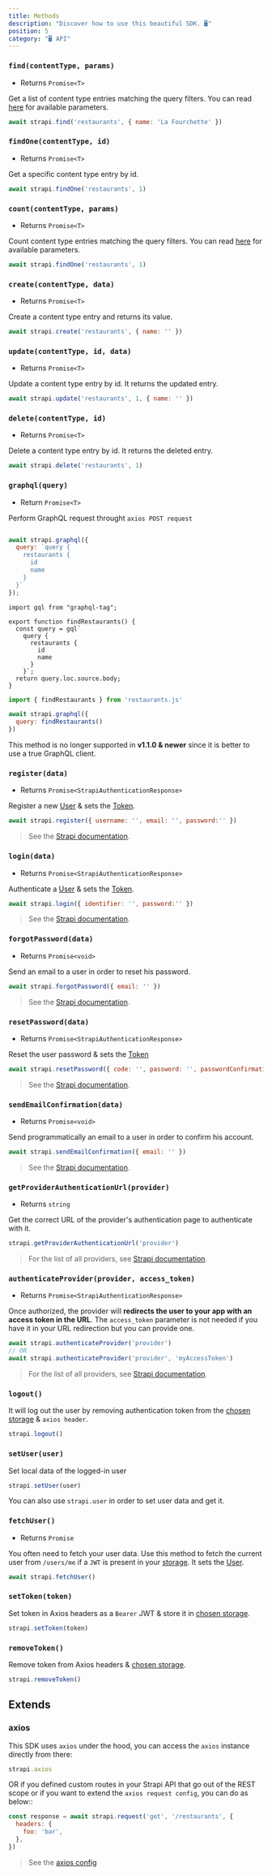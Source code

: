 ```yaml
---
title: Methods
description: "Discover how to use this beautiful SDK. 🖥"
position: 5
category: "🖥 API"
---
```



### `find(contentType, params)`
- Returns `Promise<T>`

Get a list of content type entries matching the query filters. You can read [here](https://strapi.io/documentation/developer-docs/latest/developer-resources/content-api/content-api.html#api-parameters) for available parameters.
```js
await strapi.find('restaurants', { name: 'La Fourchette' })
```

### `findOne(contentType, id)`
- Returns `Promise<T>`

Get a specific content type entry by id.
```js
await strapi.findOne('restaurants', 1)
```

### `count(contentType, params)`
- Returns `Promise<T>`

Count content type entries matching the query filters. You can read [here](https://strapi.io/documentation/developer-docs/latest/developer-resources/content-api/content-api.html#api-parameters) for available parameters.
```js
await strapi.findOne('restaurants', 1)
```

### `create(contentType, data)`
- Returns `Promise<T>`

Create a content type entry and returns its value.
```js
await strapi.create('restaurants', { name: '' })
```

### `update(contentType, id, data)`
- Returns `Promise<T>`

Update a content type entry by id. It returns the updated entry.
```js
await strapi.update('restaurants', 1, { name: '' })
```

### `delete(contentType, id)`
- Returns `Promise<T>`

Delete a content type entry by id. It returns the deleted entry.
```js
await strapi.delete('restaurants', 1)
```

### `graphql(query)`
- Return `Promise<T>`

Perform GraphQL request throught `axios POST request`

<d-code-group>
  <d-code-block label="Directly in methods" active>

  ```js

  await strapi.graphql({
    query: `query {
      restaurants {
        id
        name
      }
    }`
  });
  ```

  </d-code-block>
  <d-code-block label="With graphql-tag">

  ```js{}[restaurants.js]
  import gql from "graphql-tag";

  export function findRestaurants() {
    const query = gql`
      query {
        restaurants {
          id
          name
        }
      }`;
    return query.loc.source.body;
  }
  ```

  ```js
  import { findRestaurants } from 'restaurants.js'

  await strapi.graphql({
    query: findRestaurants()
  })
  ```


  </d-code-block>
</d-code-group>

<d-alert type="warning">

This method is no longer supported in **v1.1.0 & newer** since it is better to use a true GraphQL client.

</d-alert>


### `register(data)`
- Returns `Promise<StrapiAuthenticationResponse>`

Register a new [User](methods#setuseruser) & sets the [Token](methods#settokentoken).
```js
await strapi.register({ username: '', email: '', password:'' })
```

> See the [Strapi documentation](https://strapi.io/documentation/developer-docs/latest/development/plugins/users-permissions.html#registration).


### `login(data)`
- Returns `Promise<StrapiAuthenticationResponse>`

Authenticate a [User](methods#setuseruser) & sets the [Token](methods#settokentoken).
```js
await strapi.login({ identifier: '', password:'' })
```

> See the [Strapi documentation](https://strapi.io/documentation/developer-docs/latest/development/plugins/users-permissions.html#login).


### `forgotPassword(data)`
- Returns `Promise<void>`

Send an email to a user in order to reset his password.
```js
await strapi.forgotPassword({ email: '' })
```

> See the [Strapi documentation](https://strapi.io/documentation/developer-docs/latest/development/plugins/users-permissions.html#forgotten-reset-password).


### `resetPassword(data)`
- Returns `Promise<StrapiAuthenticationResponse>`

Reset the user password & sets the [Token](methods#settokentoken)
```js
await strapi.resetPassword({ code: '', password: '', passwordConfirmation: '' })
```

> See the [Strapi documentation](https://strapi.io/documentation/developer-docs/latest/development/plugins/users-permissions.html#forgotten-reset-password).


### `sendEmailConfirmation(data)`
- Returns `Promise<void>`

Send programmatically an email to a user in order to confirm his account.
```js
await strapi.sendEmailConfirmation({ email: '' })
```

> See the [Strapi documentation](https://strapi.io/documentation/developer-docs/latest/development/plugins/users-permissions.html#email-validation).


### `getProviderAuthenticationUrl(provider)`
- Returns `string`

Get the correct URL of the provider's authentication page to authenticate with it.
```js
strapi.getProviderAuthenticationUrl('provider')
```

> For the list of all providers, see [Strapi documentation](https://strapi.io/documentation/developer-docs/latest/development/plugins/users-permissions.html#providers).


### `authenticateProvider(provider, access_token)`
- Returns `Promise<StrapiAuthenticationResponse>`

Once authorized, the provider will **redirects the user to your app with an access token in the URL**. The `access_token` parameter is not needed if you have it in your URL redirection but you can provide one.
```js
await strapi.authenticateProvider('provider')
// OR
await strapi.authenticateProvider('provider', 'myAccessToken')
```

> For the list of all providers, see [Strapi documentation](https://strapi.io/documentation/developer-docs/latest/development/plugins/users-permissions.html#providers).


### `logout()`

It will log out the user by removing authentication token from the [chosen storage](options#store) & `axios header`.
```js
strapi.logout()
```

### `setUser(user)`

Set local data of the logged-in user
```js
strapi.setUser(user)
```
<d-alert type="info">You can also use `strapi.user` in order to set user data and get it.</d-alert>


### `fetchUser()`
- Returns `Promise`

You often need to fetch your user data. Use this method to fetch the current user from `/users/me` if a `JWT` is present in your [storage](options#store). It sets the [User](methods#setuseruser).
```js
await strapi.fetchUser()
```

### `setToken(token)`

Set token in Axios headers as a `Bearer` JWT & store it in [chosen storage](options#store).
```js
strapi.setToken(token)
```


### `removeToken()`

Remove token from Axios headers & [chosen storage](options#store).
```js
strapi.removeToken()
```

## Extends

### axios

This SDK uses `axios` under the hood, you can access the `axios` instance directly from there:

```js
strapi.axios
```

OR if you defined custom routes in your Strapi API that go out of the REST scope or if you want to extend the `axios request config`, you can do as below::

```js
const response = await strapi.request('get', '/restaurants', {
  headers: {
    foo: 'bar',
  },
})
```

> See the [axios config](https://github.com/axios/axios#request-config)